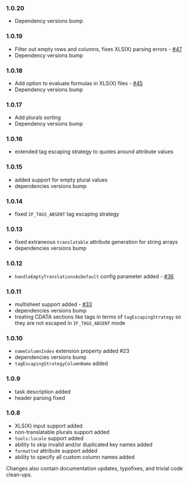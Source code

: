 ### 1.0.20
- Dependency versions bump

### 1.0.19
- Filter out empty rows and columns, fixes XLS(X) parsing errors - [#47](https://github.com/koral--/android-gradle-localization-plugin/issues/47)
- Dependency versions bump

### 1.0.18
- Add option to evaluate formulas in XLS(X) files - [#45](https://github.com/koral--/android-gradle-localization-plugin/pull/45)
- Dependency versions bump

### 1.0.17
- Add plurals sorting
- Dependency versions bump

### 1.0.16
- extended tag escaping strategy to quotes around attribute values

### 1.0.15
- added support for empty plural values
- dependencies versions bump

### 1.0.14
- fixed `IF_TAGS_ABSENT` tag escaping strategy

### 1.0.13
- fixed extraneous `translatable` attribute generation for string arrays
- dependencies versions bump

### 1.0.12
- `handleEmptyTranslationsAsDefault` config parameter added - [#36](https://github.com/koral--/android-gradle-localization-plugin/pull/36)

### 1.0.11
- multisheet support added - [#33](https://github.com/koral--/android-gradle-localization-plugin/pull/33)
- dependencies versions bump
- treating CDATA sections like tags in terms of `tagEscapingStrategy` so they are not escaped in `IF_TAGS_ABSENT` mode

### 1.0.10
- `nameColumnIndex` extension property added #23
- dependencies versions bump
- `tagEscapingStrategyColumnName` added

### 1.0.9
- task description added
- header parsing fixed

### 1.0.8
- XLS(X) input support added
- non-translatable plurals support added
- `tools:locale` support added
- ability to skip invalid and/or duplicated key names added
- `formatted` attribute support added
- ability to specify all custom column names added

Changes also contain documentation updates, typofixes, and trivial code clean-ups.
